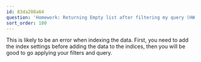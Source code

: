 ```yaml
---
id: 83da208a64
question: 'Homework: Returning Empty list after filtering my query (HW Q3)'
sort_order: 180
---
```


This is likely to be an error when indexing the data. First, you need to add the index settings before adding the data to the indices, then you will be good to go applying your filters and query.